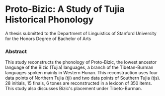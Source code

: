 # Proto-Bizic: A Study of Tujia Historical Phonology
A thesis submitted to the Department of Linguistics of Stanford University for the Honors Degree of Bachelor of Arts 

### Abstract
This study reconstructs the phonology of Proto-Bizic, the lowest ancestor language of the Bizic (Tujia) languages, a branch of the Tibetan-Burman languages spoken mainly in Western Hunan. This reconstruction uses four data points of Northern Tujia (tji) and two data points of Southern Tujia (tjs). 28 initials, 15 finals, 6 tones are reconstructed in a lexicon of 350 items. This study also discusses Bizic's placement under Tibeto-Burman. 
